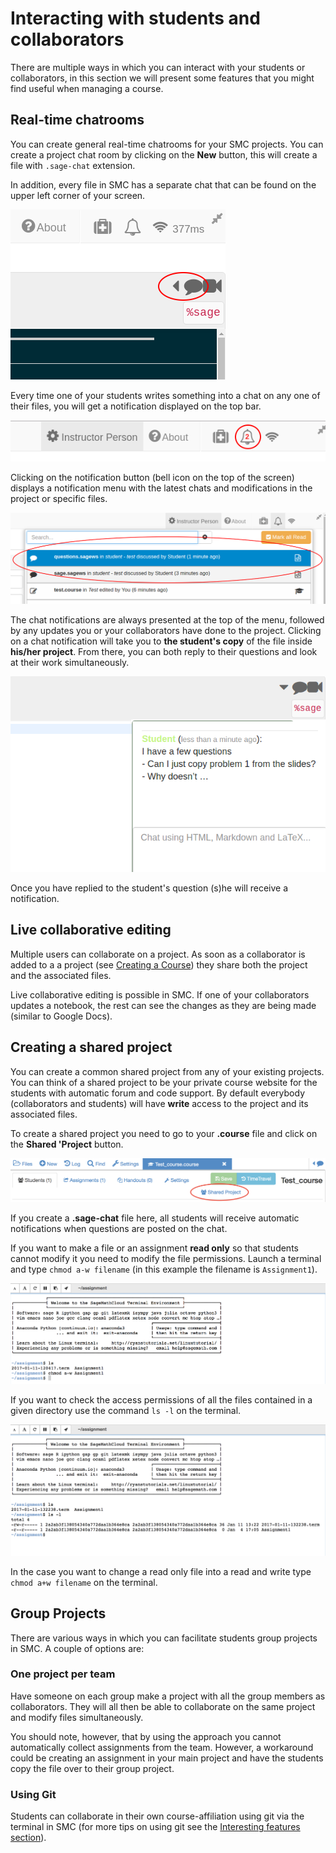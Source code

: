 # Interacting with students and collaborators
There are multiple ways in which you can interact with your students or collaborators, in this section we will present some features that you might find useful when managing a course.

## Real-time chatrooms
You can create general real-time chatrooms for your SMC projects. You can create a project chat room by clicking on the **New** button, this will create a file with `.sage-chat` extension.

In addition, every file in SMC has a separate chat that can be found on the upper left corner of your screen.

![The chat button](./assets/chat_button.png)

Every time one of your students writes something into a chat on any one of their files, you will get a notification displayed on the top bar.

![The notification](./assets/instructor_notification.png)

Clicking on the notification button (bell icon on the top of the screen) displays a notification menu with the latest chats and modifications in the project or specific files.

![Notification Bar](./assets/notification_highlighted.png)

The chat notifications are always presented at the top of the menu, followed by any updates you or your collaborators have done to the project. Clicking on a chat notification will take you to **the student's copy** of the file inside **his/her project**.
From there, you can both reply to their questions and look at their work simultaneously.

![TA assistance example](./assets/student_question.png)

Once you have replied to the student's question (s)he will receive a notification.

## Live collaborative editing
Multiple users can collaborate on a project. As soon as a collaborator is added to a a project (see [Creating a Course](./creating_a_course/creating_course.md)) they share both the project and the associated files.

Live collaborative editing is possible in SMC. If one of your collaborators updates a notebook, the rest can see the changes as they are being made (similar to Google Docs).

## Creating a shared project
You can create a common shared project from any of your existing projects. You can think of a shared project to be your private course website for the students with automatic forum and code support. By default everybody (collaborators and students) will have **write** access to the project and its associated files.

To create a shared project you need to go to your **.course** file and click on the **Shared 'Project** button.

![Create shared](./assets/shared1.png)

If you create a **.sage-chat** file here, all students will receive automatic notifications when questions are posted on the chat.

If you want to make a file or an assignment **read only** so that students cannot modify it you need to modify the file permissions. Launch a terminal and type `chmod a-w filename` (in this example the filename is `Assignment1`).

![Read only files](./assets/read_only.png)

If you want to check the access permissions of all the files contained in a given directory use the command `ls -l` on the terminal.

![Access check](./assets/ls_assignment.png)

In the case you want to change a read only file into a read and write type `chmod a+w filename` on the terminal.

## Group Projects
There are various ways in which you can facilitate  students group projects in SMC. A couple of options are:

### One project per team
Have someone on each group make a project with all the group members as collaborators.
They will all then be able to collaborate on the same project and modify files simultaneously.

You should note, however, that by using the approach you cannot automatically collect assignments from the team. However, a workaround could be creating an assignment in your main project and have the students copy the file over to their group project.

### Using Git
Students can collaborate in their own course-affiliation using git via the terminal in SMC (for more tips on using git see the [Interesting features section](./tips_and_tricks/tips_and_tricks.md)).
